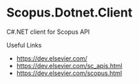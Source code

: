 # Scopus.Dotnet.Client

C#.NET client for Scopus API


Useful Links
- https://dev.elsevier.com/
- https://dev.elsevier.com/sc_apis.html
- https://dev.elsevier.com/scopus.html